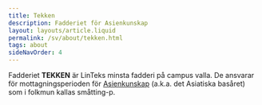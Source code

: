 ```yaml
---
title: Tekken
description: Fadderiet för Asienkunskap
layout: layouts/article.liquid
permalink: /sv/about/tekken.html
tags: about
sideNavOrder: 4
---
```


Fadderiet **TEKKEN** är LinTeks minsta fadderi på campus valla. De ansvarar för mottagningsperioden för [Asienkunskap](../asian-studies/index.html) (a.k.a. det Asiatiska basåret) som i folkmun kallas småtting-p. 